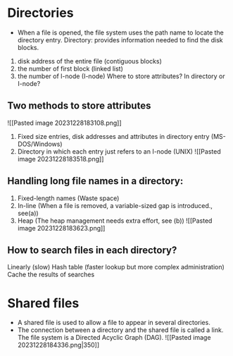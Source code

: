 # Directories 
- When a file is opened, the file system uses the path name to locate the directory entry. 
Directory: provides information needed to find the disk blocks.
1. disk address of the entire file (contiguous blocks)
2. the number of first block (linked list)
3. the number of I-node (I-node)
Where to store attributes? In directory or I-node?


## Two methods to store attributes
![[Pasted image 20231228183108.png]]
1. Fixed size entries, disk addresses and attributes in directory entry (MS-DOS/Windows) 
2. Directory in which each entry just refers to an I-node (UNIX)
![[Pasted image 20231228183518.png]]

## Handling long file names in a directory:
1. Fixed-length names (Waste space)
2. In-line (When a file is removed, a variable-sized gap is introduced., see(a))
3. Heap (The heap management needs extra effort, see (b))
![[Pasted image 20231228183623.png]]
## How to search files in each directory?
Linearly  (slow)
Hash table  (faster lookup but more complex administration)
Cache the results of searches

# Shared files
- A shared file is used to allow a file to appear in several directories.
- The connection between a directory and the shared file is called a link. The file system is a Directed Acyclic Graph (DAG).
![[Pasted image 20231228184336.png|350]]


